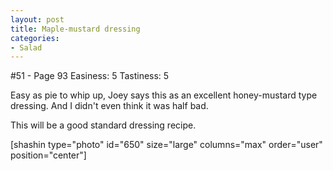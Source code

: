 ```yaml
---
layout: post
title: Maple-mustard dressing
categories:
- Salad
---
```


#51 - Page 93
Easiness: 5
Tastiness: 5

Easy as pie to whip up, Joey says this as an excellent honey-mustard type dressing. And I didn't even think it was half bad.

This will be a good standard dressing recipe.

[shashin type="photo" id="650" size="large" columns="max" order="user" position="center"]
